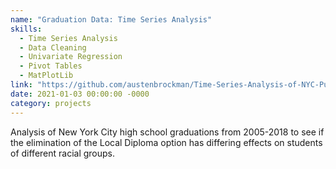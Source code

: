 ```yaml
---
name: "Graduation Data: Time Series Analysis"
skills: 
  - Time Series Analysis
  - Data Cleaning
  - Univariate Regression
  - Pivot Tables
  - MatPlotLib
link: "https://github.com/austenbrockman/Time-Series-Analysis-of-NYC-Public-School-Graduation-"
date: 2021-01-03 00:00:00 -0000
category: projects
---
```


Analysis of New York City high school graduations from 2005-2018 to see if the elimination of the Local Diploma option has differing effects on students of different racial groups. 